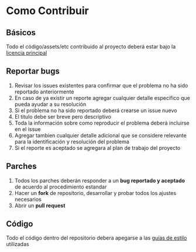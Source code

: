 # Como Contribuir

## Básicos
Todo el código/assets/etc contribuido al proyecto deberá estar bajo la [licencia principal](https://github.com/mxabierto/buda/blob/master/LICENSE)

## Reportar bugs

1. Revisar los issues existentes para confirmar que el problema no ha sido reportado anteriormente
2. En caso de ya existir un reporte agregar cualquier detalle especifico que pueda ayudar a su resolución
3. Si el problema no ha sido reportado deberá crearse un issue nuevo
4. El titulo debe ser breve pero descriptivo
5. Toda la información sobre como reproducir el problema deberá incluirse en el issue
6. Agregar tambien cualquier detalle adicional que se considere relevante para la identificación y resolución del problema
7. Si el reporte es aceptado se agregara al plan de trabajo del proyecto

## Parches

1. Todos los parches deberán responder a un __bug reportado y aceptado__ de acuerdo al procedimiento estandar
2. Hacer un __fork__ de repositorio, desarrollar y probar todos los ajustes necesarios
3. Abrir un __pull request__

## Código
Todo el código dentro del repositorio debera apegarse a las [guías de estilo](https://github.com/mxabierto/buda/blob/master/.eslintrc) utilizadas
